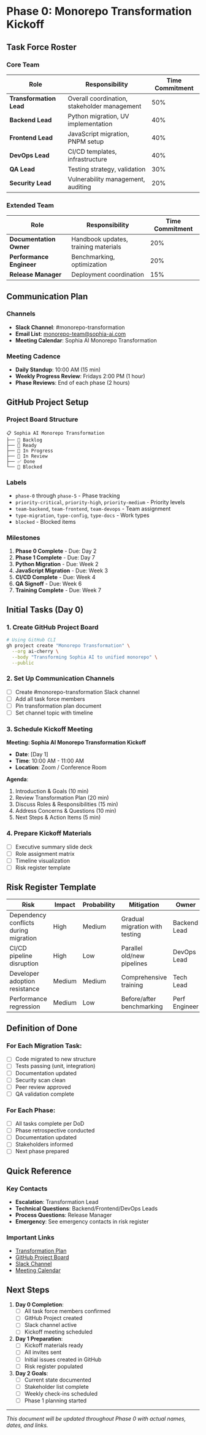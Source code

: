 # Phase 0: Monorepo Transformation Kickoff

## Task Force Roster

### Core Team

| Role | Responsibility | Time Commitment |
|------|---------------|-----------------|
| **Transformation Lead** | Overall coordination, stakeholder management | 50% |
| **Backend Lead** | Python migration, UV implementation | 40% |
| **Frontend Lead** | JavaScript migration, PNPM setup | 40% |
| **DevOps Lead** | CI/CD templates, infrastructure | 40% |
| **QA Lead** | Testing strategy, validation | 30% |
| **Security Lead** | Vulnerability management, auditing | 20% |

### Extended Team

| Role | Responsibility | Time Commitment |
|------|---------------|-----------------|
| **Documentation Owner** | Handbook updates, training materials | 20% |
| **Performance Engineer** | Benchmarking, optimization | 20% |
| **Release Manager** | Deployment coordination | 15% |

## Communication Plan

### Channels
- **Slack Channel**: #monorepo-transformation
- **Email List**: monorepo-team@sophia-ai.com
- **Meeting Calendar**: Sophia AI Monorepo Transformation

### Meeting Cadence
- **Daily Standup**: 10:00 AM (15 min)
- **Weekly Progress Review**: Fridays 2:00 PM (1 hour)
- **Phase Reviews**: End of each phase (2 hours)

## GitHub Project Setup

### Project Board Structure

```
📋 Sophia AI Monorepo Transformation
├── 🏁 Backlog
├── 📅 Ready
├── 🚧 In Progress
├── 👀 In Review
├── ✅ Done
└── 🚫 Blocked
```

### Labels
- `phase-0` through `phase-5` - Phase tracking
- `priority-critical`, `priority-high`, `priority-medium` - Priority levels
- `team-backend`, `team-frontend`, `team-devops` - Team assignment
- `type-migration`, `type-config`, `type-docs` - Work types
- `blocked` - Blocked items

### Milestones
1. **Phase 0 Complete** - Due: Day 2
2. **Phase 1 Complete** - Due: Day 7
3. **Python Migration** - Due: Week 2
4. **JavaScript Migration** - Due: Week 3
5. **CI/CD Complete** - Due: Week 4
6. **QA Signoff** - Due: Week 6
7. **Training Complete** - Due: Week 7

## Initial Tasks (Day 0)

### 1. Create GitHub Project Board
```bash
# Using GitHub CLI
gh project create "Monorepo Transformation" \
  --org ai-cherry \
  --body "Transforming Sophia AI to unified monorepo" \
  --public
```

### 2. Set Up Communication Channels
- [ ] Create #monorepo-transformation Slack channel
- [ ] Add all task force members
- [ ] Pin transformation plan document
- [ ] Set channel topic with timeline

### 3. Schedule Kickoff Meeting
**Meeting: Sophia AI Monorepo Transformation Kickoff**
- **Date**: [Day 1]
- **Time**: 10:00 AM - 11:00 AM
- **Location**: Zoom / Conference Room

**Agenda**:
1. Introduction & Goals (10 min)
2. Review Transformation Plan (20 min)
3. Discuss Roles & Responsibilities (15 min)
4. Address Concerns & Questions (10 min)
5. Next Steps & Action Items (5 min)

### 4. Prepare Kickoff Materials
- [ ] Executive summary slide deck
- [ ] Role assignment matrix
- [ ] Timeline visualization
- [ ] Risk register template

## Risk Register Template

| Risk | Impact | Probability | Mitigation | Owner | Status |
|------|--------|-------------|------------|-------|--------|
| Dependency conflicts during migration | High | Medium | Gradual migration with testing | Backend Lead | Monitoring |
| CI/CD pipeline disruption | High | Low | Parallel old/new pipelines | DevOps Lead | Planned |
| Developer adoption resistance | Medium | Medium | Comprehensive training | Tech Lead | Planned |
| Performance regression | Medium | Low | Before/after benchmarking | Perf Engineer | Planned |

## Definition of Done

### For Each Migration Task:
- [ ] Code migrated to new structure
- [ ] Tests passing (unit, integration)
- [ ] Documentation updated
- [ ] Security scan clean
- [ ] Peer review approved
- [ ] QA validation complete

### For Each Phase:
- [ ] All tasks complete per DoD
- [ ] Phase retrospective conducted
- [ ] Documentation updated
- [ ] Stakeholders informed
- [ ] Next phase prepared

## Quick Reference

### Key Contacts
- **Escalation**: Transformation Lead
- **Technical Questions**: Backend/Frontend/DevOps Leads
- **Process Questions**: Release Manager
- **Emergency**: See emergency contacts in risk register

### Important Links
- [Transformation Plan](../MONOREPO_TRANSFORMATION_PLAN.md)
- [GitHub Project Board](#)
- [Slack Channel](https://sophia-ai.slack.com/channels/monorepo-transformation)
- [Meeting Calendar](#)

## Next Steps

1. **Day 0 Completion**:
   - [ ] All task force members confirmed
   - [ ] GitHub Project created
   - [ ] Slack channel active
   - [ ] Kickoff meeting scheduled

2. **Day 1 Preparation**:
   - [ ] Kickoff materials ready
   - [ ] All invites sent
   - [ ] Initial issues created in GitHub
   - [ ] Risk register populated

3. **Day 2 Goals**:
   - [ ] Current state documented
   - [ ] Stakeholder list complete
   - [ ] Weekly check-ins scheduled
   - [ ] Phase 1 planning started

---

*This document will be updated throughout Phase 0 with actual names, dates, and links.* 